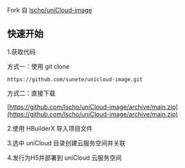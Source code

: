 Fork 自 [lscho/uniCloud-image](https://github.com/lscho/uniCloud-image)

## 快速开始

1.获取代码

方式一：使用 git clone

`https://github.com/sunete/unicloud-image.git`

方式二：直接下载

[https://github.com/lscho/uniCloud-image/archive/main.zip](https://github.com/lscho/uniCloud-image/archive/main.zip)


2.使用 HBuilderX 导入项目文件

3.选中 uniCloud 目录创建云服务空间并关联

4.发行为H5并部署到 uniCloud 云服务空间


